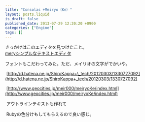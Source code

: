 ```yaml
---
title: "Consolas +Meiryo（Ke）"
layout: posts.liquid
is_draft: false
published_date: 2013-07-29 12:20:20 +0900
categories: ["Engine"]
tags: []
---
```


きっかけはこのエディタを見つけたこと。  
[meryシンプルなテキストエディタ](http://www.haijin-boys.com/wiki/%E3%83%A1%E3%82%A4%E3%83%B3%E3%83%9A%E3%83%BC%E3%82%B8 "mery : シンプルなテキストエディタ")

フォントもこだわってみた。ただ、メイリオの文字がでかいや。  
  
&nbsp;[http://d.hatena.ne.jp/ShiroKappa+\_tech/20120303/1330727092](http://d.hatena.ne.jp/ShiroKappa+_tech/20120303/1330727092)  
  
&nbsp;[http://www.geocities.jp/meir000/meiryoKe/index.html](http://www.geocities.jp/meir000/meiryoKe/index.html)  
  
  
&nbsp;アウトラインテキストも作れて  
  
&nbsp;Rubyの色分けもしてもらえるので良い感じ。


